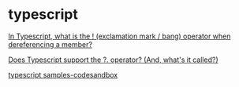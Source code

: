 # typescript

[In Typescript, what is the ! (exclamation mark / bang) operator when dereferencing a member?](https://stackoverflow.com/questions/42273853/in-typescript-what-is-the-exclamation-mark-bang-operator-when-dereferenci)

[Does Typescript support the ?. operator? (And, what's it called?)](https://stackoverflow.com/questions/15260732/does-typescript-support-the-operator-and-whats-it-called)

[typescript samples-codesandbox](https://codesandbox.io/s/typescript-get-started-8p6wr?file=/src/App.tsx)